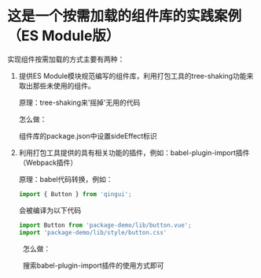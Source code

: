 # 这是一个按需加载的组件库的实践案例（ES Module版）

实现组件按需加载的方式主要有两种：

1. 提供ES Module模块规范编写的组件库，利用打包工具的tree-shaking功能来取出那些未使用的组件。
   
   原理：tree-shaking来'摇掉'无用的代码
   
   怎么做：
   
   组件库的package.json中设置sideEffect标识

2. 利用打包工具提供的具有相关功能的插件，例如：babel-plugin-import插件（Webpack插件）
   
   原理：babel代码转换，例如：
   
   ```javascript
   import { Button } from 'qingui';
   ```
   
   会被编译为以下代码
   
   ```javascript
   import Button from 'package-demo/lib/button.vue';
   import 'package-demo/lib/style/button.css'
   ```

        怎么做：

        搜索babel-plugin-import插件的使用方式即可
